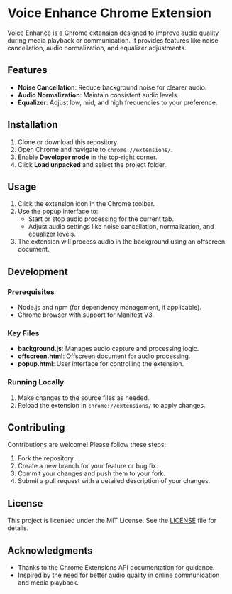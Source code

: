 # Voice Enhance Chrome Extension

Voice Enhance is a Chrome extension designed to improve audio quality during media playback or communication. It provides features like noise cancellation, audio normalization, and equalizer adjustments.

## Features

- **Noise Cancellation**: Reduce background noise for clearer audio.
- **Audio Normalization**: Maintain consistent audio levels.
- **Equalizer**: Adjust low, mid, and high frequencies to your preference.

## Installation

1. Clone or download this repository.
2. Open Chrome and navigate to `chrome://extensions/`.
3. Enable **Developer mode** in the top-right corner.
4. Click **Load unpacked** and select the project folder.

## Usage

1. Click the extension icon in the Chrome toolbar.
2. Use the popup interface to:
   - Start or stop audio processing for the current tab.
   - Adjust audio settings like noise cancellation, normalization, and equalizer levels.
3. The extension will process audio in the background using an offscreen document.

## Development

### Prerequisites

- Node.js and npm (for dependency management, if applicable).
- Chrome browser with support for Manifest V3.

### Key Files

- **background.js**: Manages audio capture and processing logic.
- **offscreen.html**: Offscreen document for audio processing.
- **popup.html**: User interface for controlling the extension.

### Running Locally

1. Make changes to the source files as needed.
2. Reload the extension in `chrome://extensions/` to apply changes.

## Contributing

Contributions are welcome! Please follow these steps:

1. Fork the repository.
2. Create a new branch for your feature or bug fix.
3. Commit your changes and push them to your fork.
4. Submit a pull request with a detailed description of your changes.

## License

This project is licensed under the MIT License. See the [LICENSE](LICENSE) file for details.

## Acknowledgments

- Thanks to the Chrome Extensions API documentation for guidance.
- Inspired by the need for better audio quality in online communication and media playback.
